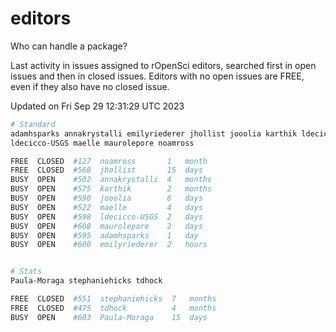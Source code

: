 # editors

Who can handle a package?

Last activity in issues assigned to rOpenSci editors, searched first in open
issues and then in closed issues. Editors with no open issues are FREE, even if
they also have no closed issue.


Updated on Fri Sep 29 12:31:29 UTC 2023

```bash
# Standard
adamhsparks annakrystalli emilyriederer jhollist jooolia karthik ldecicco
ldecicco-USGS maelle maurolepore noamross

FREE  CLOSED  #127  noamross       1   month
FREE  CLOSED  #568  jhollist       15  days
BUSY  OPEN    #502  annakrystalli  4   months
BUSY  OPEN    #575  karthik        2   months
BUSY  OPEN    #590  jooolia        6   days
BUSY  OPEN    #522  maelle         4   days
BUSY  OPEN    #598  ldecicco-USGS  2   days
BUSY  OPEN    #608  maurolepore    2   days
BUSY  OPEN    #595  adamhsparks    1   day
BUSY  OPEN    #600  emilyriederer  2   hours


# Stats
Paula-Moraga stephaniehicks tdhock

FREE  CLOSED  #551  stephaniehicks  7   months
FREE  CLOSED  #475  tdhock          4   months
BUSY  OPEN    #603  Paula-Moraga    15  days
```
